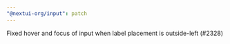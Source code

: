 ```yaml
---
"@nextui-org/input": patch
---
```


Fixed hover and focus of input when label placement is outside-left (#2328)
